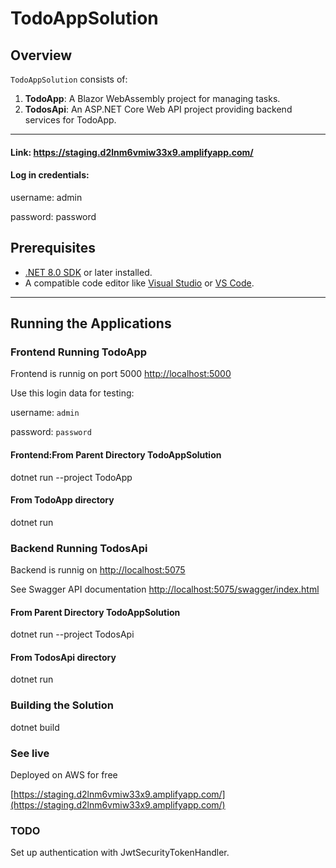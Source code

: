 # TodoAppSolution

## Overview

`TodoAppSolution` consists of:
1. **TodoApp**: A Blazor WebAssembly project for managing tasks.
2. **TodosApi**: An ASP.NET Core Web API project providing backend services for TodoApp.

---
#### Link: https://staging.d2lnm6vmiw33x9.amplifyapp.com/

#### Log in credentials: 

username: admin

password: password

## Prerequisites

- [.NET 8.0 SDK](https://dotnet.microsoft.com/download/dotnet/8.0) or later installed.
- A compatible code editor like [Visual Studio](https://visualstudio.microsoft.com/) or [VS Code](https://code.visualstudio.com/).

---

## Running the Applications

### Frontend Running TodoApp

Frontend is runnig on port 5000 [http://localhost:5000](http://localhost:5000/)

Use this login data  for testing:

username: `admin` 

password: `password`

#### Frontend:From Parent Directory TodoAppSolution

dotnet run --project TodoApp

#### From TodoApp directory

dotnet run 

### Backend Running TodosApi

Backend is runnig on [http://localhost:5075](http://localhost:5075)

See Swagger API documentation [http://localhost:5075/swagger/index.html](http://localhost:5075/swagger/index.html)

#### From Parent Directory TodoAppSolution

dotnet run --project TodosApi

#### From TodosApi directory

dotnet run 


### Building the Solution

dotnet build


### See live

Deployed on AWS for free

[https://staging.d2lnm6vmiw33x9.amplifyapp.com/](https://staging.d2lnm6vmiw33x9.amplifyapp.com/)

### TODO

Set up authentication with  JwtSecurityTokenHandler.




